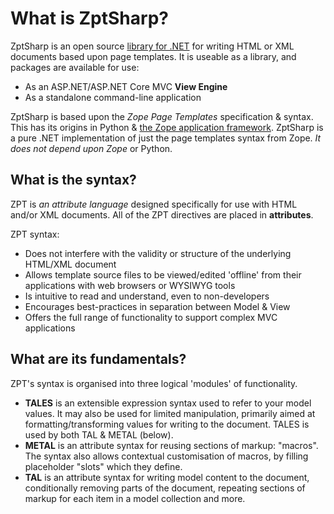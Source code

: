 # What is ZptSharp?
ZptSharp is an open source [library for .NET] for writing HTML or XML documents based upon page templates.
It is useable as a library, and packages are available for use:

* As an ASP.NET/ASP.NET Core MVC **View Engine**
* As a standalone command-line application

ZptSharp is based upon the *Zope Page Templates* specification & syntax.
This has its origins in Python & [the Zope application framework].
ZptSharp is a pure .NET implementation of just the page templates syntax from Zope.
*It does not depend upon Zope* or Python.

[library for .NET]: Compatibility.md
[the Zope application framework]: https://zope.org/

## What is the syntax?
ZPT is *an attribute language* designed specifically for use with HTML and/or XML documents. All of the ZPT directives are placed in **attributes**.

ZPT syntax:

* Does not interfere with the validity or structure of the underlying HTML/XML document
* Allows template source files to be viewed/edited 'offline' from their applications with web browsers or WYSIWYG tools
* Is intuitive to read and understand, even to non-developers
* Encourages best-practices in separation between Model & View
* Offers the full range of functionality to support complex MVC applications

## What are its fundamentals?
ZPT's syntax is organised into three logical 'modules' of functionality.

* **TALES** is an extensible expression syntax used to refer to your model values. It may also be used for limited manipulation, primarily aimed at formatting/transforming values for writing to the document. TALES is used by both TAL & METAL (below).
* **METAL** is an attribute syntax for reusing sections of markup: "macros". The syntax also allows contextual customisation of macros, by filling placeholder "slots" which they define.
* **TAL** is an attribute syntax for writing model content to the document, conditionally removing parts of the document, repeating sections of markup for each item in a model collection and more.